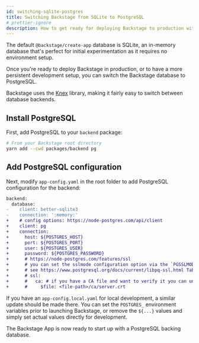```yaml
---
id: switching-sqlite-postgres
title: Switching Backstage from SQLite to PostgreSQL
# prettier-ignore
description: How to get ready for deploying Backstage to production with PostgreSQL
---
```


The default `@backstage/create-app` database is SQLite, an in-memory database
that's perfect for initial experimentation as it requires no environment setup.

Once you're ready to deploy Backstage in production, or to have a more
persistent development setup, you can switch the Backstage database to
PostgreSQL.

Backstage uses the [Knex](http://knexjs.org/) library, making it fairly easy to
switch between database backends.

## Install PostgreSQL

First, add PostgreSQL to your `backend` package:

```bash
# From your Backstage root directory
yarn add --cwd packages/backend pg
```

## Add PostgreSQL configuration

Next, modify `app-config.yaml` in the root folder to add PostgreSQL
configuration for the backend:

```diff
backend:
  database:
-    client: better-sqlite3
-    connection: ':memory:'
+    # config options: https://node-postgres.com/api/client
+    client: pg
+    connection:
+      host: ${POSTGRES_HOST}
+      port: ${POSTGRES_PORT}
+      user: ${POSTGRES_USER}
+      password: ${POSTGRES_PASSWORD}
+      # https://node-postgres.com/features/ssl
+      # you can set the sslmode configuration option via the `PGSSLMODE` environment variable
+      # see https://www.postgresql.org/docs/current/libpq-ssl.html Table 33.1. SSL Mode Descriptions (e.g. require)
+      # ssl:
+      #   ca: # if you have a CA file and want to verify it you can uncomment this section
+      #     $file: <file-path>/ca/server.crt
```

If you have an `app-config.local.yaml` for local development, a similar update
should be made there. You can set the `POSTGRES_` environment variables prior to
launching Backstage, or remove the `${...}` values and simply set actual values
directly for development.

The Backstage App is now ready to start up with a PostgreSQL backing database.
